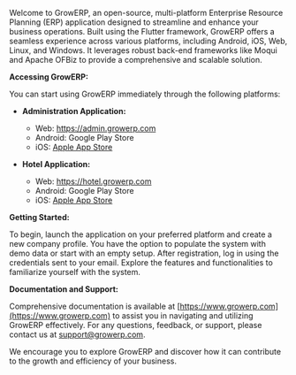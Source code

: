 Welcome to GrowERP, an open-source, multi-platform Enterprise Resource Planning (ERP) application designed to streamline and enhance your business operations. Built using the Flutter framework, GrowERP offers a seamless experience across various platforms, including Android, iOS, Web, Linux, and Windows. It leverages robust back-end frameworks like Moqui and Apache OFBiz to provide a comprehensive and scalable solution.

**Accessing GrowERP:**

You can start using GrowERP immediately through the following platforms:

- **Administration Application:**
    
    - Web: https://admin.growerp.com
    - Android: Google Play Store
    - iOS: [Apple App Store](https://apps.apple.com/us/app/growerp-admin-open-source/id1545521755)
- **Hotel Application:**
    
    - Web: https://hotel.growerp.com
    - Android: Google Play Store
    - iOS: [Apple App Store](https://apps.apple.com/app/growerp-hotel-open-source/id1531267095)

**Getting Started:**

To begin, launch the application on your preferred platform and create a new company profile. You have the option to populate the system with demo data or start with an empty setup. After registration, log in using the credentials sent to your email. Explore the features and functionalities to familiarize yourself with the system.

**Documentation and Support:**

Comprehensive documentation is available at [https://www.growerp.com](https://www.growerp.com) to assist you in navigating and utilizing GrowERP effectively. For any questions, feedback, or support, please contact us at support@growerp.com.

We encourage you to explore GrowERP and discover how it can contribute to the growth and efficiency of your business.